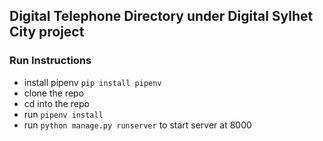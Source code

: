 ## Digital Telephone Directory under Digital Sylhet City project

### Run Instructions

- install pipenv `pip install pipenv`
- clone the repo
- cd into the repo
- run `pipenv install`
- run `python manage.py runserver` to start server at 8000 